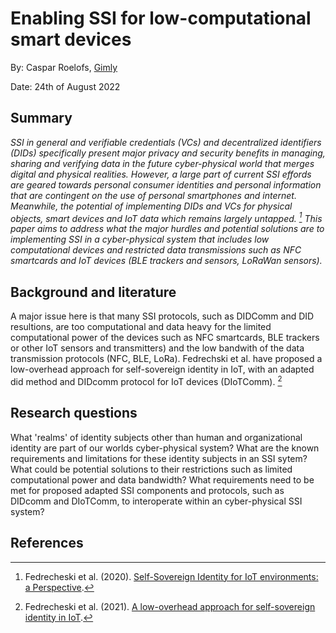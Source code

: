# Enabling SSI for low-computational smart devices
By: Caspar Roelofs, [Gimly](https://www.gimly.io)

Date: 24th of August 2022

## Summary
*SSI in general and verifiable credentials (VCs) and decentralized identifiers (DIDs) specifically present major privacy and security benefits in managing, sharing and verifying data in the future cyber-physical world that merges digital and physical realities. However, a large part of current SSI effords are geared towards personal consumer identities and personal information that are contingent on the use of personal smartphones and internet. Meanwhile, the potential of implementing DIDs and VCs for physical objects, smart devices and IoT data which remains largely untapped. [^1] This paper aims to address what the major hurdles and potential solutions are to implementing SSI in a cyber-physical system that includes low computational devices and restricted data transmissions such as NFC smartcards and IoT devices (BLE trackers and sensors, LoRaWan sensors).*

## Background and literature
A major issue here is that many SSI protocols, such as DIDComm and DID resultions, are too computational and data heavy for the limited computational power of the devices such as NFC smartcards, BLE trackers or other IoT sensors and transmitters) and the low bandwith of the data transmission protocols (NFC, BLE, LoRa). Fedrechski et al. have proposed a low-overhead approach for self-sovereign identity in IoT, with an adapted did method and DIDcomm protocol for IoT devices (DIoTComm). [^2]

## Research questions
What 'realms' of identity subjects other than human and organizational identity are part of our worlds cyber-physical system?
What are the known requirements and limitations for these identity subjects in an SSI sytem?
What could be potential solutions to their restrictions such as limited computational power and data bandwidth?
What requirements need to be met for proposed adapted SSI components and protocols, such as DIDcomm and DIoTComm, to interoperate within an cyber-physical SSI system?

## References
[^1]: Fedrecheski et al. (2020). [Self-Sovereign Identity for IoT environments: a Perspective](https://github.com/Gimly-Blockchain/literature/blob/main/G%20Fedrecheski%20et%20al%202020_Self-Sovereign%20Identity%20for%20IoT%20environments%20-%20A%20Perspective.pdf).
[^2]: Fedrecheski et al. (2021). [A low-overhead approach for self-sovereign identity in IoT](https://github.com/Gimly-Blockchain/literature/blob/main/G%20Fedrecheski%20et%20al%202021_A%20low-overhead%20approach%20for%20self-sovereign%20identity%20in%20IoT.pdf).
